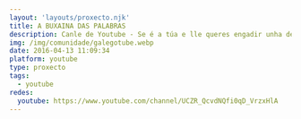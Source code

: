 ```yaml
---
layout: 'layouts/proxecto.njk'
title: A BUXAINA DAS PALABRAS
description: Canle de Youtube - Se é a túa e lle queres engadir unha descripción e etiquetas, ponte en contacto con nós.
img: /img/comunidade/galegotube.webp
date: 2016-04-13 11:09:34
platform: youtube
type: proxecto
tags:
  - youtube
redes:
  youtube: https://www.youtube.com/channel/UCZR_QcvdNQfi0qD_VrzxHlA
---
```


